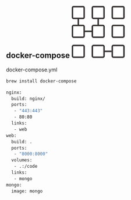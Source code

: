 ## docker-compose ![](/images/compose.svg)

docker-compose.yml

```sh
brew install docker-compose
```

```sh
nginx:
  build: nginx/
  ports:
   - "443:443"
   - 80:80
  links:
   - web
web:
  build: .
  ports:
   - "8000:8000"
  volumes:
   - .:/code
  links:
   - mongo
mongo:
  image: mongo
```
